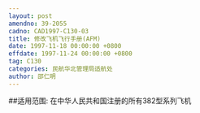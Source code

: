 ```yaml
---
layout: post
amendno: 39-2055
cadno: CAD1997-C130-03
title: 修改飞机飞行手册(AFM)
date: 1997-11-18 00:00:00 +0800
effdate: 1997-11-24 00:00:00 +0800
tag: C130
categories: 民航华北管理局适航处
author: 邵仁明
---
```


##适用范围:
在中华人民共和国注册的所有382型系列飞机

